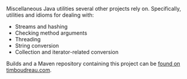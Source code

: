Miscellaneous Java utilities several other projects rely on.  Specifically, utilities and idioms for dealing with:

 * Streams and hashing
 * Checking method arguments
 * Threading
 * String conversion
 * Collection and iterator-related conversion

Builds and a Maven repository containing this project can be <a href="https://timboudreau.com/builds/">found on timboudreau.com</a>.

